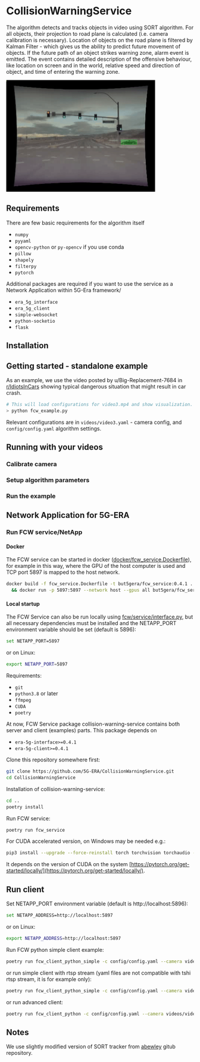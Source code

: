 # CollisionWarningService

The algorithm detects and tracks objects in video using SORT algorithm. For all objects, their projection to road 
plane is calculated (i.e. camera calibration is necessary). Location of objects on the road plane is filtered by 
Kalman Filter - which gives us the ability to predict future movement of objects. If the future path of an object 
strikes warning zone, alarm event is emitted. The event contains detailed description of the offensive behaviour, like 
location on screen and in the world, relative speed and direction of object, and time of entering the warning zone.

![Example](/data/example.gif)

## Requirements

There are few basic requirements for the algorithm itself
* `numpy`
* `pyyaml`
* `opencv-python` or  `py-opencv` if you use conda
* `pillow`
* `shapely`
* `filterpy`
* `pytorch`

Additional packages are required if you want to use the service as a Network Application within 5G-Era framework/
* `era_5g_interface`
* `era_5g_client`
* `simple-websocket`
* `python-socketio`
* `flask`


## Installation

## Getting started - standalone example

As an example, we use the video posted by u/Big-Replacement-7684 in 
[r/IdiotsInCars](https://www.reddit.com/r/IdiotsInCars/comments/10vfg5d/if_you_arent_going_to_yield_to_oncoming_traffic) 
showing typical dangerous situation that might result in car crash.


```bash
# This will load configurations for video3.mp4 and show visualization.
> python fcw_example.py
```

Relevant configurations are in `videos/video3.yaml` - camera config, and `config/config.yaml` algorithm settings.

## Running with your videos

### Calibrate camera

### Setup algorithm parameters

### Run the example

## Network Application for 5G-ERA

### Run FCW service/NetApp

#### Docker

The FCW service can be started in docker ([docker/fcw_service.Dockerfile](docker/fcw_service.Dockerfile)), 
for example in this way, where the GPU of the host computer is used and 
TCP port 5897 is mapped to the host network.
```bash
docker build -f fcw_service.Dockerfile -t but5gera/fcw_service:0.4.1 . \
  && docker run -p 5897:5897 --network host --gpus all but5gera/fcw_service:0.4.1 
```

#### Local startup

The FCW Service can also be run locally using [fcw/service/interface.py](fcw/service/interface.py), 
but all necessary dependencies must be installed and the NETAPP_PORT environment 
variable should be set (default is 5896):
```bash
set NETAPP_PORT=5897
```
or on Linux:
```bash
export NETAPP_PORT=5897
```

Requirements:
- `git`
- `python3.8` or later
- `ffmpeg`
- `CUDA`
- `poetry`

At now, FCW Service package collision-warning-service contains both server and client (examples) parts. This package depends on
- `era-5g-interface>=0.4.1`
- `era-5g-client>=0.4.1`

Clone this repository somewhere first:

```bash
git clone https://github.com/5G-ERA/CollisionWarningService.git
cd CollisionWarningService
```

Installation of collision-warning-service:

```bash
cd ..
poetry install
```

Run FCW service:

```bash
poetry run fcw_service
```

For CUDA accelerated version, on Windows may be needed e.g.:
```bash
pip3 install --upgrade --force-reinstall torch torchvision torchaudio --extra-index-url https://download.pytorch.org/whl/cu118
```
It depends on the version of CUDA on the system [https://pytorch.org/get-started/locally/](https://pytorch.org/get-started/locally/).

## Run client

Set NETAPP_PORT environment variable (default is http://localhost:5896):
```bash
set NETAPP_ADDRESS=http://localhost:5897
```
or on Linux:
```bash
export NETAPP_ADDRESS=http://localhost:5897
```

Run FCW python simple client example:

```bash
poetry run fcw_client_python_simple -c config/config.yaml --camera videos/video3.yaml videos/video3.mp4
```

or run simple client with rtsp stream (yaml files are not compatible with tshi rtsp stream, it is for example only):

```bash
poetry run fcw_client_python_simple -c config/config.yaml --camera videos/video3.yaml rtsp://root:upgm_c4m3r4@upgm-ipkam5.fit.vutbr.cz/axis-media/media.amp
```

or run advanced client:

```bash
poetry run fcw_client_python -c config/config.yaml --camera videos/video3.yaml videos/video3.mp4
```

## Notes

We use slightly modified version of SORT tracker from [abewley](https://github.com/abewley/sort) gitub repository.

